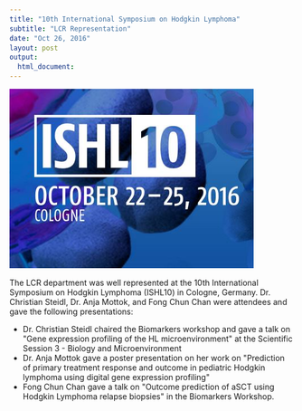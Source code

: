 ```yaml
---
title: "10th International Symposium on Hodgkin Lymphoma"
subtitle: "LCR Representation"
date: "Oct 26, 2016"
layout: post
output:
  html_document:
---
```


![ISHL10](img/ishl10.jpg)

The LCR department was well represented at the 10th International Symposium on Hodgkin Lymphoma (ISHL10) in Cologne, Germany. Dr. Christian Steidl, Dr. Anja Mottok, and Fong Chun Chan were attendees and gave the following presentations:

* Dr. Christian Steidl chaired the Biomarkers workshop and gave a talk on "Gene expression profiling of the HL microenvironment" at the Scientific Session 3 - Biology and Microenvironment
* Dr. Anja Mottok gave a poster presentation on her work on "Prediction of primary treatment response and outcome in pediatric Hodgkin lymphoma using digital gene expression profiling"
* Fong Chun Chan gave a talk on "Outcome prediction of aSCT using Hodgkin Lymphoma relapse biopsies" in the Biomarkers Workshop.
